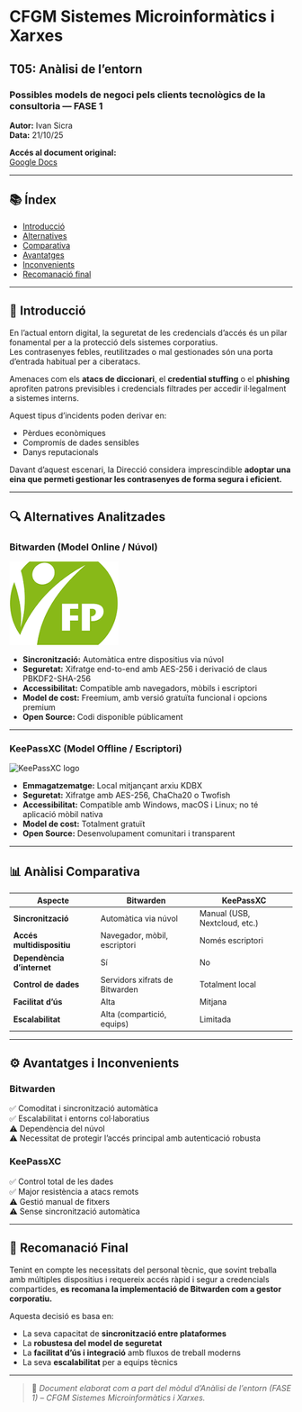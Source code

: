 # CFGM Sistemes Microinformàtics i Xarxes  
## T05: Anàlisi de l’entorn  
### Possibles models de negoci pels clients tecnològics de la consultoria — FASE 1

**Autor:** Ivan Sicra  
**Data:** 21/10/25  

**Accés al document original:**  
[Google Docs](https://docs.google.com/document/d/1R_ubzeeFja08ZBLEnqp4HdciZhEUcZ8XXlhzQ3QGAu8/edit?usp=sharing)

---

## 📚 Índex
- [Introducció](#introducció)
- [Alternatives](#alternatives)
- [Comparativa](#comparativa)
- [Avantatges](#avantatges)
- [Inconvenients](#inconvenients)
- [Recomanació final](#recomanació-final)

---

## 🧩 Introducció
En l’actual entorn digital, la seguretat de les credencials d’accés és un pilar fonamental per a la protecció dels sistemes corporatius.  
Les contrasenyes febles, reutilitzades o mal gestionades són una porta d’entrada habitual per a ciberatacs.  

Amenaces com els **atacs de diccionari**, el **credential stuffing** o el **phishing** aprofiten patrons previsibles i credencials filtrades per accedir il·legalment a sistemes interns.  

Aquest tipus d’incidents poden derivar en:
- Pèrdues econòmiques  
- Compromís de dades sensibles  
- Danys reputacionals  

Davant d’aquest escenari, la Direcció considera imprescindible **adoptar una eina que permeti gestionar les contrasenyes de forma segura i eficient.**

---

## 🔍 Alternatives Analitzades

### **Bitwarden (Model Online / Núvol)**
![Captura 1](img/logo.png)

- **Sincronització:** Automàtica entre dispositius via núvol  
- **Seguretat:** Xifratge end-to-end amb AES-256 i derivació de claus PBKDF2-SHA-256  
- **Accessibilitat:** Compatible amb navegadors, mòbils i escriptori  
- **Model de cost:** Freemium, amb versió gratuïta funcional i opcions premium  
- **Open Source:** Codi disponible públicament  

---

### **KeePassXC (Model Offline / Escriptori)**
![KeePassXC logo](https://raw.githubusercontent.com/tu-usuari/tu-repo/main/img/keepassxc.png)

- **Emmagatzematge:** Local mitjançant arxiu KDBX  
- **Seguretat:** Xifratge amb AES-256, ChaCha20 o Twofish  
- **Accessibilitat:** Compatible amb Windows, macOS i Linux; no té aplicació mòbil nativa  
- **Model de cost:** Totalment gratuït  
- **Open Source:** Desenvolupament comunitari i transparent  

---

## 📊 Anàlisi Comparativa

| Aspecte | Bitwarden | KeePassXC |
|----------|------------|-----------|
| **Sincronització** | Automàtica via núvol | Manual (USB, Nextcloud, etc.) |
| **Accés multidispositiu** | Navegador, mòbil, escriptori | Només escriptori |
| **Dependència d’internet** | Sí | No |
| **Control de dades** | Servidors xifrats de Bitwarden | Totalment local |
| **Facilitat d’ús** | Alta | Mitjana |
| **Escalabilitat** | Alta (compartició, equips) | Limitada |

---

## ⚙️ Avantatges i Inconvenients

### **Bitwarden**
✅ Comoditat i sincronització automàtica  
✅ Escalabilitat i entorns col·laboratius  
⚠️ Dependència del núvol  
⚠️ Necessitat de protegir l’accés principal amb autenticació robusta  

### **KeePassXC**
✅ Control total de les dades  
✅ Major resistència a atacs remots  
⚠️ Gestió manual de fitxers  
⚠️ Sense sincronització automàtica  

---

## 🧭 Recomanació Final
Tenint en compte les necessitats del personal tècnic, que sovint treballa amb múltiples dispositius i requereix accés ràpid i segur a credencials compartides, **es recomana la implementació de Bitwarden com a gestor corporatiu.**

Aquesta decisió es basa en:
- La seva capacitat de **sincronització entre plataformes**  
- La **robustesa del model de seguretat**  
- La **facilitat d’ús i integració** amb fluxos de treball moderns  
- La seva **escalabilitat** per a equips tècnics  

---

> 📄 *Document elaborat com a part del mòdul d’Anàlisi de l’entorn (FASE 1) – CFGM Sistemes Microinformàtics i Xarxes.*

